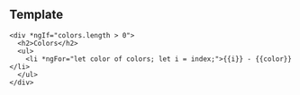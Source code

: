 ## Template

    <div *ngIf="colors.length > 0">
      <h2>Colors</h2>
      <ul>
        <li *ngFor="let color of colors; let i = index;">{{i}} - {{color}}</li>
      </ul>
    </div>
